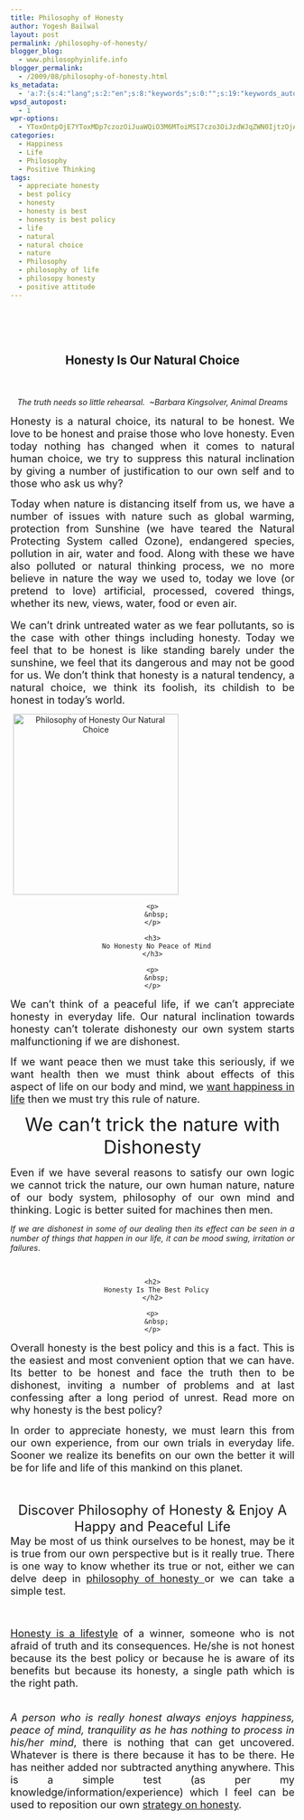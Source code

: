 ```yaml
---
title: Philosophy of Honesty
author: Yogesh Bailwal
layout: post
permalink: /philosophy-of-honesty/
blogger_blog:
  - www.philosophyinlife.info
blogger_permalink:
  - /2009/08/philosophy-of-honesty.html
ks_metadata:
  - 'a:7:{s:4:"lang";s:2:"en";s:8:"keywords";s:0:"";s:19:"keywords_autoupdate";s:1:"0";s:11:"description";s:0:"";s:22:"description_autoupdate";s:1:"0";s:5:"title";s:0:"";s:6:"robots";s:12:"index,follow";}'
wpsd_autopost:
  - 1
wpr-options:
  - YToxOntpOjE7YToxMDp7czozOiJuaWQiO3M6MToiMSI7czo3OiJzdWJqZWN0IjtzOjA6IiI7czo4OiJ0ZXh0Ym9keSI7czowOiIiO3M6ODoiaHRtbGJvZHkiO3M6MDoiIjtzOjc6ImRpc2FibGUiO2k6MDtzOjE1OiJub2N1c3RvbWl6YXRpb24iO2k6MTtzOjEyOiJub3Bvc3RzZXJpZXMiO2k6MTtzOjEwOiJodG1sZW5hYmxlIjtpOjE7czoxMjoiYXR0YWNoaW1hZ2VzIjtpOjE7czoyMToic2tpcGFjdGl2ZXN1YnNjcmliZXJzIjtpOjA7fX0=
categories:
  - Happiness
  - Life
  - Philosophy
  - Positive Thinking
tags:
  - appreciate honesty
  - best policy
  - honesty
  - honesty is best
  - honesty is best policy
  - life
  - natural
  - natural choice
  - nature
  - Philosophy
  - philosophy of life
  - philosopy honesty
  - positive attitude
---
```

<div style="text-align: center;">
  <span style="font-size: 130%;"><span style="font-size: 130%;"><span style="font-size: 180%;"><span style="font-style: italic; font-weight: bold;"><br /> </span></span></span></span></p> <h2>
    Honesty Is Our Natural Choice
  </h2>
  
  <p>
    <span style="font-size: 130%;"><br /> </span>
  </p>
</div>

<div style="text-align: justify;">
  <div style="font-family: &amp; amp; text-align: center;">
    <em>The truth needs so little rehearsal.  ~Barbara Kingsolver, Animal Dreams</em>
  </div>
  
  <p>
    <span style="font-size: 130%;">Honesty is a natural choice, its natural to be honest. We love to be honest and praise those who love honesty. Even today nothing has changed when it comes to natural human choice, we try to suppress this natural inclination by giving a number of justification to our own self and to those who ask us why?</span>
  </p>
  
  <p>
    <span style="font-size: 130%;">Today when nature is distancing itself from us, we have a number of issues with nature such as global warming, protection from Sunshine (we have teared the Natural Protecting System called Ozone), endangered species, pollution in air, water and food. Along with these we have also polluted or natural thinking process, we no more believe in nature the way we used to, today we love (or pretend to love) artificial, processed, covered things, whether its new, views, water, food or even air.<br /> </span><br /> <span style="font-size: 130%;">We can&#8217;t drink untreated water as we fear pollutants, so is the case with other things including honesty. Today we feel that to be honest is like standing barely under the sunshine, we feel that its dangerous and may not be good for us. We don&#8217;t think that honesty is a natural tendency, a natural choice, we think its foolish, its childish to be honest in today&#8217;s world.</span>
  </p>
  
  <div style="text-align: center;">
    <p>
      <img id="BLOGGER_PHOTO_ID_5368773333263571394" class="alignleft" style="cursor: pointer; display: block; height: 320px; margin: 5px; text-align: center; width: 293px; border: 0pt none;" src="http://1.bp.blogspot.com/_isvJWsX6PsU/SoG25tDD2cI/AAAAAAAAAHA/Jaqb4NIPsvU/s320/philosophy-honesty-in-children.jpg" alt="Philosophy of Honesty Our Natural Choice" width="293" height="320" border="0" />
    </p>
    
    <p>
      &nbsp;
    </p>
    
    <h3>
      No Honesty No Peace of Mind
    </h3>
    
    <p>
      &nbsp;
    </p>
  </div>
  
  <p>
    <span style="font-size: 130%;">We can&#8217;t think of a peaceful life, if we can&#8217;t appreciate honesty in everyday life. Our natural inclination towards honesty can&#8217;t tolerate dishonesty our own system starts malfunctioning if we are dishonest.</span>
  </p>
  
  <p>
    <span style="font-size: 130%;">If we want peace then we must take this seriously, if we want health then we must think about effects of this aspect of life on our body and mind, we <a href="http://www.philosophyinlife.info/31/where-can-we-find-happiness.htm" target="_self">want happiness in life</a> then we must try this rule of nature.</span>
  </p>
  
  <div style="font-weight: bold; text-align: center;">
    <span style="font-size: 130%;"><span style="font-size: 180%; font-weight: normal;">We can&#8217;t trick the nature with Dishonesty</span><br /> </span>
  </div>
  
  <p>
    <span style="font-size: 130%;">Even if we have several reasons to satisfy our own logic we cannot trick the nature, our own human nature, nature of our body system, philosophy of our own mind and thinking. Logic is better suited for machines then men.</span>
  </p>
  
  <p>
    <em>If we are dishonest in some of our dealing then its effect can be seen in a number of things that happen in our life, it can be mood swing, irritation or failures</em>.
  </p>
  
  <div style="text-align: center;">
    <p>
      &nbsp;
    </p>
    
    <h2>
      Honesty Is The Best Policy
    </h2>
    
    <p>
      &nbsp;
    </p>
  </div>
  
  <p>
    <span style="font-size: 130%;">Overall honesty is the best policy and this is a fact. This is the easiest and most convenient option that we can have. Its better to be honest and face the truth then to be dishonest, inviting a number of problems and at last confessing after a long period of unrest. Read more on why honesty is the best policy?</span>
  </p>
  
  <div style="text-align: justify;">
    <span style="font-size: 130%;"> In order to appreciate honesty, we must learn this from our own experience, from our own trials in everyday life. Sooner we realize its benefits on our own the better it will be for life and life of this mankind on this planet.</span>
  </div>
  
  <p>
    <span style="font-size: 130%;"><br /> </span>
  </p>
  
  <div style="text-align: center;">
    <span style="font-size: x-large;">Discover Philosophy of Honesty & Enjoy A Happy and Peaceful Life</span>
  </div>
  
  <div style="text-align: justify;">
    <span style="font-size: 130%;">May be most of us think ourselves to be honest, may be it is true from our own perspective but is it really true. There is one way to know whether its true or not, either we can delve deep in <a href="http://www.philosophyinlife.info/34/philosophy-of-honesty.htm" target="_self">philosophy of honesty </a>or we can take a simple test.</span>
  </div>
  
  <p>
    <span style="font-size: 130%;"><br /> </span><br /> <span style="font-size: 130%;"><a title="Honesty leads to Happiness" href="http://www.philosophyinlife.info/42/honesty-leads-to-happiness.htm">Honesty is a lifestyle</a> of a winner, someone who is not afraid of truth and its consequences. He/she is not honest because its the best policy or because he is aware of its benefits but because its honesty, a single path which is the right path.</span><br /> <span style="font-size: 130%;"><br /> </span><br /> <span style="font-size: 130%;"><em>A person who is really honest always enjoys happiness, peace of mind, tranquility as he has nothing to process in his/her mind</em>, there is nothing that can get uncovered. Whatever is there is there because it has to be there. He has neither added nor subtracted anything anywhere. This is a simple test (as per my knowledge/information/experience) which I feel can be used to reposition our own <a title="Honesty Is A Keyword" href="http://www.philosophyinlife.info/41/honesty-is-a-keyword.htm">strategy on honesty</a>.<br /> </span>
  </p>
</div>